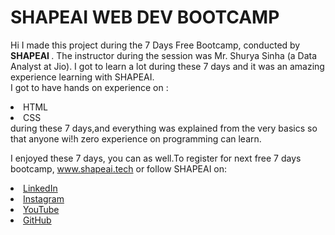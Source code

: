 # SHAPEAI WEB DEV BOOTCAMP

Hi I made this project during the 7 Days Free Bootcamp, conducted by <b>SHAPEAI
  </b>.
  The instructor during the session was Mr. Shurya Sinha (a Data Analyst at Jio). I got to
  learn a lot during these 7 days and it was an amazing experience learning with SHAPEAI.
  <br>I got to have hands on experience on :
  <li>HTML
  <li>CSS
  <br>during these 7 days,and everything was explained from the very basics so that 
  anyone wi!h zero experience on programming can learn.
  
  I enjoyed these 7 days, you can as well.To register for next free 7 days bootcamp, 
  www.shapeai.tech
  or follow SHAPEAI on:
   <li><a href="https://in.linkedin.com/company/shapeai">LinkedIn</a>
   <li><a href="https://www.instagram.com/shape.ai/?hl=en">Instagram</a>
   <li><a href="https://www.youtube.com/channel/UCTUvDLTW9meuDXWcbmiSPdA">YouTube</a>
   <li><a href="https://github.com/shapeai">GitHub</a>
